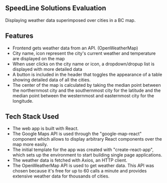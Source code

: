 ## SpeedLine Solutions Evaluation 

Displaying weather data superimposed over cities in a BC map. 

## Features
- Frontend gets weather data from an API. (OpenWeatherMap)
- City name, icon represent the city's current weather and temperature are displayed on the map
- When user clicks on the city name or icon, a dropdown/dropup list is displayed with more detailed data
- A button is included in the header that toggles the appearance of a table showing detailed data of all the cities. 
- The center of the map is calculated by taking the median point between the northernmost city and the southernmost city for the latitude and the median point between the westernmost and easternmost city for the longitude. 


## Tech Stack Used
- The web app is built with React. 
- The Google Maps API is used through the "google-map-react" component which allows to display arbitrary React components over the map more easily.
- The initial template for the app was created with "create-react-app", which sets up the environment to start building single page applications.  
- The weather data is fetched with Axios, an HTTP client.
- The OpenWeatherMap API is used to get weather data. This API was chosen because it's free for up to 60 calls a minute and provides extensive weather data for thousands of cities. 